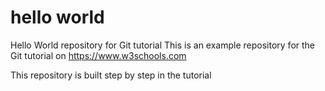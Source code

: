 # hello world
Hello World repository for Git tutorial This is an example repository for the Git tutorial on https://www.w3schools.com

This repository is built step by step in the tutorial